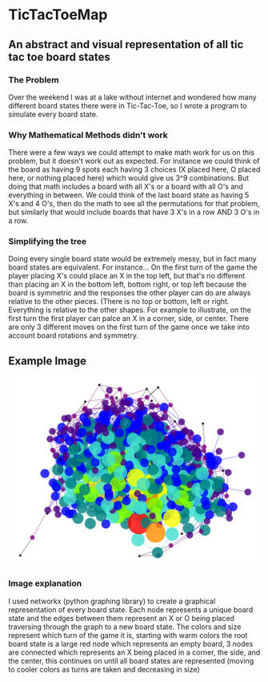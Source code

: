 # TicTacToeMap
## An abstract and visual representation of all tic tac toe board states

### The Problem
Over the weekend I was at a lake without internet and wondered how many different board states there were in Tic-Tac-Toe, so I wrote a program to simulate every board state.

### Why Mathematical Methods didn't work
There were a few ways we could attempt to make math work for us on this problem, but it doesn't work out as expected. 
For instance we could think of the board as having 9 spots each having 3 choices (X placed here, O placed here, or nothing placed here) which would give us 3^9 combinations. But doing that math includes a board with all X's or a board with all O's and everything in between.
We could think of the last board state as having 5 X's and 4 O's, then do the math to see all the permutations for that problem, but similarly that would include boards that have 3 X's in a row AND 3 O's in a row.

### Simplifying the tree
Doing every single board state would be extremely messy, but in fact many board states are equivalent. For instance...
On the first turn of the game the player placing X's could place an X in the top left, but that's no different than placing an X in the bottom left, bottom right, or top left because the board is symmetric and the responses the other player can do are always relative to the other pieces. (There is no top or bottom, left or right. Everything is relative to the other shapes.
For example to illustrate, on the first turn the first player can palce an X in a corner, side, or center. There are only 3 different moves on the first turn of the game once we take into account board rotations and symmetry.

## Example Image
![alt text](https://github.com/JonKleehammer/TicTacToeMap/blob/master/ExampleGraph)

### Image explanation
I used networkx (python graphing library) to create a graphical representation of every board state. Each node represents a unique board state and the edges between them represent an X or O being placed traversing through the graph to a new board state. The colors and size represent which turn of the game it is, starting with warm colors the root board state is a large red node which represents an empty board, 3 nodes are connected which represents an X being placed in a corner, the side, and the center, this continues on until all board states are represented (moving to cooler colors as turns are taken and decreasing in size)
